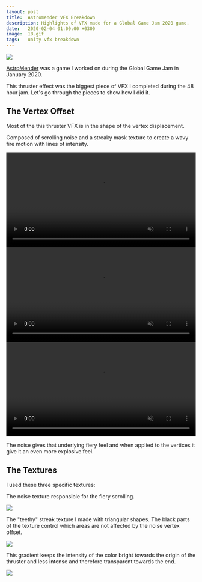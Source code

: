 ```yaml
---
layout: post
title:  Astromender VFX Breakdown
description: Highlights of VFX made for a Global Game Jam 2020 game.
date:   2020-02-04 01:00:00 +0300
image:  18.gif
tags:   unity vfx breakdown
---
```


<a data-fancybox="gallery" href="{{site.baseurl}}/img/18/astromenderlogo.jpg"><img src="{{site.baseurl}}/img/18/astromenderlogo.jpg" style="display: block; margin-left: auto; margin-right: auto;"></a>

[AstroMender](https://globalgamejam.org/2020/games/astromancer-8) was a game I worked on during the Global Game Jam in January 2020.

This thruster effect was the biggest piece of VFX I completed during the 48 hour jam. Let's go through the pieces to show how I did it.


## The Vertex Offset

Most of the this thruster VFX is in the shape of the vertex displacement.

Composed of scrolling noise and a streaky mask texture to create a wavy fire motion with lines of intensity.

<a data-fancybox href="/img/18/streaksOFF.mp4">
    <video id="myVideo" autoplay muted loop width="100%" height="auto">
        <source src="/img/18/streaksOFF.mp4" type="video/mp4">
        Sorry, your browser doesn't support embedded videos.
    </video>
</a>

<a data-fancybox href="/img/18/vertexOFF.mp4">
    <video id="myVideo" autoplay muted loop width="100%" height="auto">
        <source src="/img/18/vertexOFF.mp4" type="video/mp4">
        Sorry, your browser doesn't support embedded videos.
    </video>
</a>

<a data-fancybox href="/img/18/vertexON.mp4">
    <video id="myVideo" autoplay muted loop width="100%" height="auto">
        <source src="/img/18/vertexON.mp4" type="video/mp4">
        Sorry, your browser doesn't support embedded videos.
    </video>
</a>

The noise gives that underlying fiery feel and when applied to the vertices it give it an even more explosive feel.

## The Textures

I used these three specific textures:

The noise texture responsible for the fiery scrolling.

<a data-fancybox="gallery" href="{{site.baseurl}}/img/18/noise3.png"><img src="{{site.baseurl}}/img/18/noise3.png" style="display: block; margin-left: auto; margin-right: auto;"></a>

The "teethy" streak texture I made with triangular shapes. The black parts of the texture control which areas are not affected by the noise vertex offset.

<a data-fancybox="gallery" href="{{site.baseurl}}/img/18/streaks.png"><img src="{{site.baseurl}}/img/18/streaks.png" style="display: block; margin-left: auto; margin-right: auto;"></a>

This gradient keeps the intensity of the color bright towards the origin of the thruster and less intense and therefore transparent towards the end.

<a data-fancybox="gallery" href="{{site.baseurl}}/img/18/gradient.png"><img src="{{site.baseurl}}/img/18/gradient.png" style="display: block; margin-left: auto; margin-right: auto;"></a>


<script src="{{site.baseurl}}/js/jquery-3.3.1.min.js"></script>
<link rel="stylesheet" href="https://cdn.jsdelivr.net/gh/fancyapps/fancybox@3.5.7/dist/jquery.fancybox.min.css" />
<script src="https://cdn.jsdelivr.net/gh/fancyapps/fancybox@3.5.7/dist/jquery.fancybox.min.js"></script>
